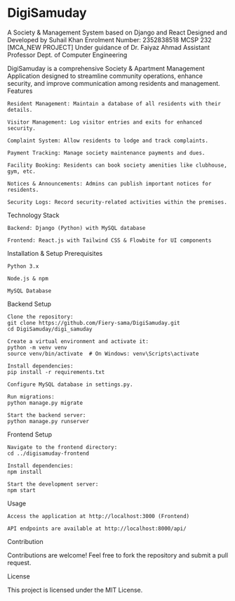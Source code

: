 # DigiSamuday
A Society &amp; Management System based on Django and React
Designed and Developed by 
Suhail Khan
Enrolment Number: 2352838518
MCSP 232 [MCA_NEW PROJECT]
Under guidance of 
Dr. Faiyaz Ahmad
Assistant Professor
Dept. of Computer Engineering

DigiSamuday is a comprehensive Society & Apartment Management Application designed to streamline community operations, enhance security, and improve communication among residents and management.
Features

    Resident Management: Maintain a database of all residents with their details.

    Visitor Management: Log visitor entries and exits for enhanced security.

    Complaint System: Allow residents to lodge and track complaints.

    Payment Tracking: Manage society maintenance payments and dues.

    Facility Booking: Residents can book society amenities like clubhouse, gym, etc.

    Notices & Announcements: Admins can publish important notices for residents.

    Security Logs: Record security-related activities within the premises.

Technology Stack

    Backend: Django (Python) with MySQL database

    Frontend: React.js with Tailwind CSS & Flowbite for UI components

Installation & Setup
Prerequisites

    Python 3.x

    Node.js & npm

    MySQL Database

Backend Setup

    Clone the repository:
    git clone https://github.com/Fiery-sama/DigiSamuday.git
    cd DigiSamuday/digi_samuday

    Create a virtual environment and activate it:
    python -m venv venv
    source venv/bin/activate  # On Windows: venv\Scripts\activate

    Install dependencies:
    pip install -r requirements.txt

    Configure MySQL database in settings.py.

    Run migrations:
    python manage.py migrate

    Start the backend server:
    python manage.py runserver

Frontend Setup

    Navigate to the frontend directory:
    cd ../digisamuday-frontend

    Install dependencies:
    npm install

    Start the development server:
    npm start

Usage

    Access the application at http://localhost:3000 (Frontend)

    API endpoints are available at http://localhost:8000/api/

Contribution

Contributions are welcome! Feel free to fork the repository and submit a pull request.

License

This project is licensed under the MIT License.
